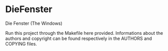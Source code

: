 # DieFenster
Die Fenster (The Windows)

Run this project through the Makefile here provided.
Informations about the authors and copyright can be
found respectively in the AUTHORS and COPYING files.
